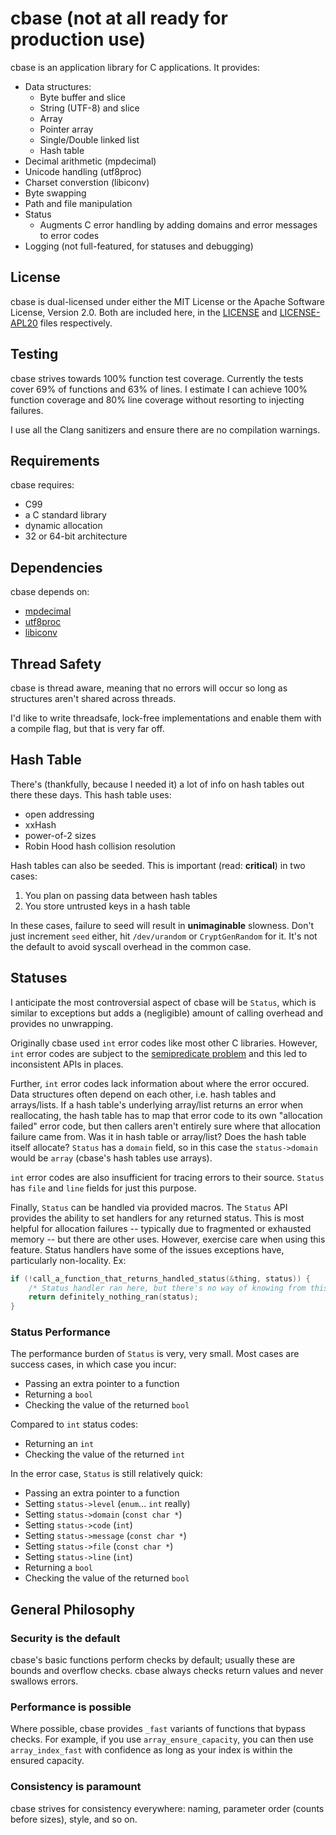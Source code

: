 # cbase (not at all ready for production use)

cbase is an application library for C applications.  It provides:

- Data structures:
  - Byte buffer and slice
  - String (UTF-8) and slice
  - Array
  - Pointer array
  - Single/Double linked list
  - Hash table
- Decimal arithmetic (mpdecimal)
- Unicode handling (utf8proc)
- Charset converstion (libiconv)
- Byte swapping
- Path and file manipulation
- Status
  - Augments C error handling by adding domains and error messages to error
    codes
- Logging (not full-featured, for statuses and debugging)

## License

cbase is dual-licensed under either the MIT License or the Apache Software
License, Version 2.0.  Both are included here, in the [LICENSE](LICENSE) and
[LICENSE-APL20](LICENSE-APL20) files respectively.

## Testing

cbase strives towards 100% function test coverage.  Currently the tests cover
69% of functions and 63% of lines.  I estimate I can achieve 100% function
coverage and 80% line coverage without resorting to injecting failures.

I use all the Clang sanitizers and ensure there are no compilation warnings.

## Requirements

cbase requires:
- C99
- a C standard library
- dynamic allocation
- 32 or 64-bit architecture

## Dependencies

cbase depends on:
- [mpdecimal](http://www.bytereef.org/mpdecimal/)
- [utf8proc](https://julialang.org/utf8proc/)
- [libiconv](https://www.gnu.org/software/libiconv/)

## Thread Safety

cbase is thread aware, meaning that no errors will occur so long as structures
aren't shared across threads.

I'd like to write threadsafe, lock-free implementations and enable them with a
compile flag, but that is very far off.

## Hash Table

There's (thankfully, because I needed it) a lot of info on hash tables out
there these days.  This hash table uses:

- open addressing
- xxHash
- power-of-2 sizes
- Robin Hood hash collision resolution

Hash tables can also be seeded.  This is important (read: **critical**) in two
cases:

1. You plan on passing data between hash tables
2. You store untrusted keys in a hash table

In these cases, failure to seed will result in **unimaginable** slowness.
Don't just increment `seed` either, hit `/dev/urandom` or `CryptGenRandom` for
it.  It's not the default to avoid syscall overhead in the common case.

## Statuses

I anticipate the most controversial aspect of cbase will be `Status`, which is
similar to exceptions but adds a (negligible) amount of calling overhead and
provides no unwrapping.

Originally cbase used `int` error codes like most other C libraries.  However,
`int` error codes are subject to the
[semipredicate problem](https://en.wikipedia.org/wiki/Semipredicate_problem)
and this led to inconsistent APIs in places.

Further, `int` error codes lack information about where the error occured.
Data structures often depend on each other, i.e. hash tables and arrays/lists.
If a hash table's underlying array/list returns an error when reallocating, the
hash table has to map that error code to its own "allocation failed" error
code, but then callers aren't entirely sure where that allocation failure came
from.  Was it in hash table or array/list?  Does the hash table itself
allocate?  `Status` has a `domain` field, so in this case the `status->domain`
would be `array` (cbase's hash tables use arrays).

`int` error codes are also insufficient for tracing errors to their source.
`Status` has `file` and `line` fields for just this purpose.

Finally, `Status` can be handled via provided macros.  The `Status` API
provides the ability to set handlers for any returned status.  This is most
helpful for allocation failures -- typically due to fragmented or exhausted
memory -- but there are other uses.  However, exercise care when using this
feature.  Status handlers have some of the issues exceptions have, particularly
non-locality.  Ex:

```c
if (!call_a_function_that_returns_handled_status(&thing, status)) {
    /* Status handler ran here, but there's no way of knowing from this code */
    return definitely_nothing_ran(status);
}
```

### Status Performance

The performance burden of `Status` is very, very small.  Most cases are success
cases, in which case you incur:
  - Passing an extra pointer to a function
  - Returning a `bool`
  - Checking the value of the returned `bool`

Compared to `int` status codes:
  - Returning an `int`
  - Checking the value of the returned `int`

In the error case, `Status` is still relatively quick:
  - Passing an extra pointer to a function
  - Setting `status->level` (`enum`... `int` really)
  - Setting `status->domain` (`const char *`)
  - Setting `status->code` (`int`)
  - Setting `status->message` (`const char *`)
  - Setting `status->file` (`const char *`)
  - Setting `status->line` (`int`)
  - Returning a `bool`
  - Checking the value of the returned `bool`

## General Philosophy

### Security is the default

cbase's basic functions perform checks by default; usually these are bounds and
overflow checks.  cbase always checks return values and never swallows errors.

### Performance is possible

Where possible, cbase provides `_fast` variants of functions that bypass
checks.  For example, if you use `array_ensure_capacity`, you can then use
`array_index_fast` with confidence as long as your index is within the ensured
capacity.

### Consistency is paramount

cbase strives for consistency everywhere: naming, parameter order (counts
before sizes), style, and so on.
